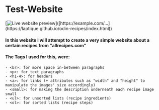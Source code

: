 # Test-Website

[![Live website preview]([https://gist.github.com/cxmeel/0dbc95191f239b631c3874f4ccf114e2/raw/SERVICE.svg](https://laptique.github.io/odin-recipes/index.html))]([https://example.com/...](https://laptique.github.io/odin-recipes/index.html))



#### In this website I will attempt to create a very simple website about a certain recipes from "allrecipes.com"
#### The Tags I used for this, were:

```
- <br>: for more space in-between paragraphs
- <p>: for text paragraphs
- <h1-4>: for headers
- <a>: for links (+ attributes such as "width" and "height" to manipulate the images' size accordingly)
- <small>: for making the description underneath each recipe image small 
- <ul>: for unsorted lists (recipe ingredients)
- <ol>: for sorted lists (recipe steps)
```
